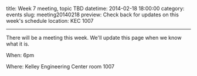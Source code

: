 title: Week 7 meeting, topic TBD
datetime: 2014-02-18 18:00:00
category: events
slug: meeting20140218
preview: Check back for updates on this week's schedule
location: KEC 1007

---

There will be a meeting this week. We'll update this page when we know what it is.

When: 6pm

Where: Kelley Engineering Center room 1007
